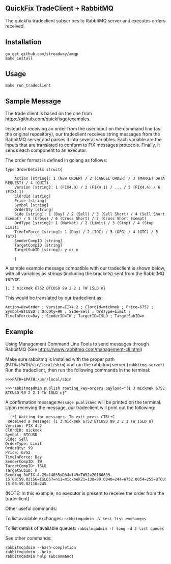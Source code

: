 QuickFix TradeClient + RabbitMQ
-------------------------------------------

The quickfix tradeclient subscribes to RabbitMQ server and executes orders received.


Installation
------------

```
go get github.com/streadway/amqp
make install
```


Usage
-----

```
make run_tradeclient
```


Sample Message
--------------

The trade client is based on the one from https://github.com/quickfixgo/examples. 

Instead of receiving an order from the user input on the command line (as the original repository), our tradeclient receives string messages from the RabbitMQ server and parses it into several variables. Each variable are the inputs that are translated to conform to FIX messages protocols.  Finally, it sends each component to an executor.

The order format is defined in golang as follows:

```
type OrderDetails struct{

  	Action [string]: 1 (NEW ORDER) / 2 (CANCEL ORDER) / 3 (MARKET DATA REQUEST) / 4 (QUIT)
  	Version [string]: 1 (FIX4.0) / 2 (FIX4.1) / ... / 5 (FIX4.4) / 6 (FIX1.1)
	ClOrdId [string]
	Price [string]
	Symbol [string]
	OrderQty [string]
	Side [string]: 1 (Buy) / 2 (Sell) / 3 (Sell Short) / 4 (Sell Short Exempt) / 5 (Cross) / 6 (Cross Short) / 7 (Cross Short Exempt)
	OrdType [string]: 1 (Market) / 2 (Limit) / 3 (Stop) / 4 (Stop Limit)
	TimeInForce [string]: 1 (Day) / 2 (IOC) / 3 (OPG) / 4 (GTC) / 5 (GTX)
	SenderCompID [string]
	TargetCompID [string]
	TargetSubID [string]: y or n

	}
```


A sample example message compatible with our tradeclient is shown below, with all variables as strings (including the brackets) sent from the RabbitMQ server:

```
{1 3 mickmek 6752 BTCUSD 99 2 2 1 TW ISLD n}
```

This would be translated by our tradeclient as:

```
Action=NewOrder ; Version=FIX4.2 ; ClordId=mickmek ; Price=6752 ; Symbol=BTCUSD ; OrdQty=99 ; Side=Sell ; OrdType=Limit ; TimeInForce=Day ; SenderID=TW ; TargetID=ISLD ; TargetSubID=n
```

Example
-------
Using Management Command Line Tools to send messages through RabbitMQ
(See https://www.rabbitmq.com/management-cli.html)

Make sure rabbitmq is installed with the proper path (`PATH=$PATH/usr/local/sbin`) and run the rabbitmq server (`rabbitmq-server`)
Run the tradeclient, then run the following commands in the terminal:

```
>>>PATH=$PATH:/usr/local/sbin

>>>rabbitmqadmin publish routing_key=orders payload="{1 3 mickmek 6752 BTCUSD 99 2 2 1 TW ISLD n}"
```

A confirmation message:`Message published` will be printed on the terminal. Upon receiving the message, our tradeclient will print out the following:

```
  [*] Waiting for messages. To exit press CTRL+C
 Received a message: {1 3 mickmek 6752 BTCUSD 99 2 2 1 TW ISLD n}
Version: FIX 4.2
ClOrdID: mickmek
Symbol: BTCUSD
Side: Sell
OrderType: Limit
OrderQty: 99
Price: 6752
TimeInForce: Day
SenderCompID: TW
TargetCompID: ISLD
TargetSubID: n
Sending 8=FIX.4.29=14035=D34=149=TW52=20180809-15:08:59.82156=ISLD57=n11=mickmek21=138=99.0040=244=6752.0054=255=BTCUSD59=060=20180809-15:08:59.82110=245
```
(NOTE: In this example, no executor is present to receive the order from the tradeclient)



Other useful commands:

To list available exchanges:
`rabbitmqadmin -V test list exchanges`

To list details of available queues:
`rabbitmqadmin -f long -d 3 list queues`

See other commands:
```
rabbitmqadmin --bash-completion
rabbitmqadmin --help
rabbitmqadmin help subcommands
```
